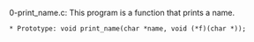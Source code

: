 0-print_name.c: This program is a function that prints a name.

	* Prototype: void print_name(char *name, void (*f)(char *));
